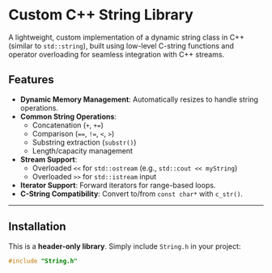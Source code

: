 # Custom C++ String Library

A lightweight, custom implementation of a dynamic string class in C++ (similar to `std::string`), built using low-level C-string functions and operator overloading for seamless integration with C++ streams.

## Features
- **Dynamic Memory Management**: Automatically resizes to handle string operations.
- **Common String Operations**: 
  - Concatenation (`+`, `+=`)
  - Comparison (`==`, `!=`, `<`, `>`)
  - Substring extraction (`substr()`)
  - Length/capacity management
- **Stream Support**: 
  - Overloaded `<<` for `std::ostream` (e.g., `std::cout << myString`)
  - Overloaded `>>` for `std::istream` input
- **Iterator Support**: Forward iterators for range-based loops.
- **C-String Compatibility**: Convert to/from `const char*` with `c_str()`.

---

## Installation
This is a **header-only library**. Simply include `String.h` in your project:
```cpp
#include "String.h"
